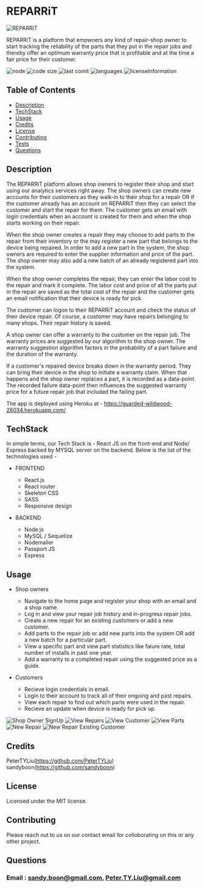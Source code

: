 # REPARRiT

![REPARRiT](./assets/logo.png)

REPARRiT is a platform that empwoers any kind of repair-shop owner to start tracking the reliability of the parts that they put in the
repair jobs and thereby offer an optimum warranty price that is profitable and at the time a fair price for their customer.

![node](https://img.shields.io/node/v/latest?style=plastic)
![code size](https://img.shields.io/github/languages/code-size/PeterTYLiu/device-repair-app)
![last comit](https://img.shields.io/github/last-commit/PeterTYLiu/device-repair-app)
![languages](https://img.shields.io/github/languages/top/PeterTYLiu/device-repair-app)
![licenseInformation](https://img.shields.io/apm/l/vim-mode)

## Table of Contents

- [Description](#Description)
- [TechStack](#TechStack)
- [Usage](#Usage)
- [Credits](#Credits)
- [License](#License)
- [Contributing](#Contributing)
- [Tests](#Tests)
- [Questions](#Questions)

## Description

The REPARRiT platform allows shop owners to register their shop and start using our analytics services right away. The shop owners can create new accounts for their customers as they walk-in to their shop for a repair OR if the customer already has an account on REPARRiT then they can select the customer and start the repair for them. The customer gets an email with login credentials when an account is created for them and when the shop starts working on their repair.

When the shop owner creates a repair they may choose to add parts to the repair from their inventory or the may register a new part that belongs to the device being repaired. In order to add a new part in the system, the shop owners are required to enter the supplier information and price of the part. The shop owner may also add a new batch of an already registered part into the system.

When the shop owner completes the repair, they can enter the labor cost to the repair and mark it complete. The labor cost and price of all the parts put in the repair are saved as the total cost of the repair and the customer gets an email notification that their device is ready for pick.

The customer can logon to their REPARRiT account and check the status of their device repair. Of course, a customer may have repairs belonging to many shops. Their repair history is saved.

A shop owner can offer a warranty to the customer on the repair job. The warranty prices are suggested by our algorithm to the shop owner. The warranty suggestion algorithm factors in the probability of a part failure and the duration of the warranty.

If a customer's repaired device breaks down in the warranty period. They can bring their device in the shop to initiate a warranty claim. When that happens and the shop owner replaces a part, it is recorded as a data-point. The recorded failure data-point then influences the suggested warranty price for a future repair job that included the failing part.

The app is deployed using Heroku at -
https://guarded-wildwood-28034.herokuapp.com/

## TechStack

In simple terms, our Tech Stack is - React JS on the front-end and Node/ Express backed by MYSQL server on the backend. Below is the list of the technologies used -

- FRONTEND

  - React.js
  - React router
  - Skeleton CSS
  - SASS
  - Responsive design

- BACKEND
  - Node.js
  - MySQL / Sequelize
  - Nodemailer
  - Passport JS
  - Express

## Usage

- Shop owners

  - Navigate to the home page and register your shop with an email and a shop name.
  - Log in and view your repair job history and in-progress repair jobs.
  - Create a new repair for an existing customers or add a new customer.
  - Add parts to the repair job or add new parts into the system OR add a new batch for a particular part.
  - View a specific part and view part statistics like faiure rate, total number of installs in past one year.
  - Add a warranty to a completed repair using the suggested price as a guide.

- Customers

  - Recieve login credentials in email.
  - Login to their account to track all of their ongoing and past repairs.
  - View each repair to find out which parts were used in the repair.
  - Recieve an update when device is ready for pick up.

![Shop Owner SignUp](./assets/shopOwnerRegister.JPG)
![View Repairs](./assets/viewRepairs.gif)
![View Customer](./assets/vieCustomerDetails.gif)
![View Parts](./assets/viewParts.gif)
![New Repair](./assets/newRepair.gif)
![New Repair Existing Customer](./assets/newRepairExistingCustomer.gif)

## Credits

PeterTYLiu(https://github.com/PeterTYLiu)
sandyboon(https://github.com/sandyboon)

## License

Licensed under the MIT license.

## Contributing

Please reach out to us on our contact email for colloborating on this or any other project.

## Questions

### Email : sandy.boon@gmail.com, Peter.TY.Liu@gmail.com
